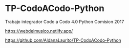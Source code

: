 # TP-CodoACodo-Python
 Trabajo integrador Codo a Codo 4.0 Python Comision 2017

https://webdelmusico.netlify.app/

https://github.com/AldanaLaurito/TP-CodoACodo-Python
